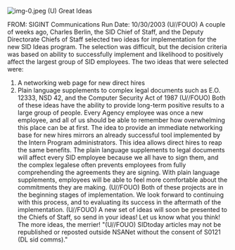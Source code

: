 ![img-0.jpeg](img-0.jpeg)
(U) Great Ideas

FROM:
SIGINT Communications
Run Date: 10/30/2003
(U//FOUO) A couple of weeks ago, Charles Berlin, the SID Chief of Staff, and the Deputy Directorate Chiefs of Staff selected two ideas for implementation for the new SID Ideas program. The selection was difficult, but the decision criteria was based on ability to successfully implement and likelihood to positively affect the largest group of SID employees. The two ideas that were selected were:

1. A networking web page for new direct hires
2. Plain language supplements to complex legal documents such as E.O. 12333, NSD 42, and the Computer Security Act of 1987
(U//FOUO) Both of these ideas have the ability to provide long-term positive results to a large group of people. Every Agency employee was once a new employee, and all of us should be able to remember how overwhelming this place can be at first. The idea to provide an immediate networking base for new hires mirrors an already successful tool implemented by the Intern Program administrators. This idea allows direct hires to reap the same benefits. The plain language supplements to legal documents will affect every SID employee because we all have to sign them, and the complex legalese often prevents employees from fully comprehending the agreements they are signing. With plain language supplements, employees will be able to feel more comfortable about the commitments they are making.
(U//FOUO) Both of these projects are in the beginning stages of implementation. We look forward to continuing with this process, and to evaluating its success in the aftermath of the implementation.
(U//FOUO) A new set of ideas will soon be presented to the Chiefs of Staff, so send in your ideas! Let us know what you think! The more ideas, the merrier!
"(U//FOUO) SIDtoday articles may not be republished or reposted outside NSANet without the consent of S0121 (DL sid comms)."
